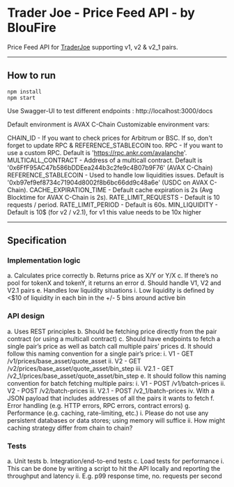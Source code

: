 # Trader Joe - Price Feed API - by BlouFire

Price Feed API for [TraderJoe](https://traderjoexyz.com/) supporting v1, v2 & v2_1 pairs.

---

## How to run

```
npm install 
npm start
```

Use Swagger-UI to test different endpoints :
http://localhost:3000/docs

Default environment is AVAX C-Chain
Customizable environment vars:

CHAIN_ID - If you want to check prices for Arbitrum or BSC. If so, don't forget to update RPC & REFERENCE_STABLECOIN too.
RPC - If you want to use a custom RPC. Default is 'https://rpc.ankr.com/avalanche'.
MULTICALL_CONTRACT - Address of a multicall contract. Default is '0x6FfF95AC47b586bDDEea244b3c2fe9c4B07b9F76' (AVAX C-Chain)
REFERENCE_STABLECOIN - Used to handle low liquidities issues. Default is '0xb97ef9ef8734c71904d8002f8b6bc66dd9c48a6e' (USDC on AVAX C-Chain).
CACHE_EXPIRATION_TIME - Default cache expiration is 2s (Avg Blocktime for AVAX C-Chain is 2s).
RATE_LIMIT_REQUESTS - Default is 10 requests / period.
RATE_LIMIT_PERIOD - Default is 60s.
MIN_LIQUIDITY - Default is 10$ (for v2 / v2.1), for v1 this value needs to be 10x higher

---

## Specification

### Implementation logic

a. Calculates price correctly
b. Returns price as X/Y or Y/X
c. If there’s no pool for tokenX and tokenY, it returns an error
d. Should handle V1, V2 and V2.1 pairs
e. Handles low liquidity situations
  i. Low liquidity is defined by <$10 of liquidity in each bin in the +/- 5 bins around active bin

### API design

a. Uses REST principles
b. Should be fetching price directly from the pair contract (or using a multicall contract)
c. Should have endpoints to fetch a single pair’s price as well as batch call multiple pairs’ prices
d. It should follow this naming convention for a single pair’s price:
  i. V1 - GET /v1/prices/base_asset/quote_asset
  ii. V2 - GET /v2/prices/base_asset/quote_asset/bin_step
  iii. V2.1 - GET /v2_1/prices/base_asset/quote_asset/bin_step
e. It should follow this naming convention for batch fetching multiple pairs:
  i. V1 - POST /v1/batch-prices
  ii. V2 - POST /v2/batch-prices
  iii. V2.1 - POST /v2_1/batch-prices
  iv. With a JSON payload that includes addresses of all the pairs it wants to fetch
f. Error handling (e.g. HTTP errors, RPC errors, contract errors)
g. Performance (e.g. caching, rate-limiting, etc.)
  i. Please do not use any persistent databases or data stores; using memory will suffice
  ii. How might caching strategy differ from chain to chain?

### Tests

a. Unit tests
b. Integration/end-to-end tests
c. Load tests for performance
  i. This can be done by writing a script to hit the API locally and reporting the throughput and latency
  ii. E.g. p99 response time, no. requests per second